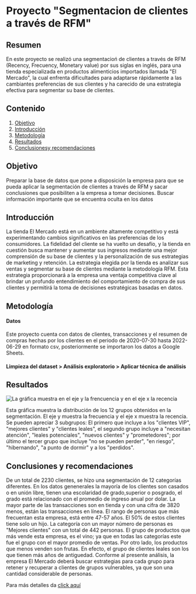 # Proyecto "Segmentacion de clientes a través de RFM"

## Resumen
En este proyecto se realizó una segmentacioń de clientes a través de RFM (Recency, Frecuency, Monetary value) por sus siglas en inglés, para una tienda especializada en productos alimenticios importados llamada "El Mercado", la cual enfrenta dificultades para adaptarse rápidamente a las cambiantes preferencias de sus clientes y ha carecido de una estrategia efectiva para segmentar su base de clientes. 

## Contenido
1. [Objetivo]()
2. [Introducción]()
3. [Metodología]()
4. [Resultados]()
5. [Conclusionesy recomendaciones]()

## Objetivo
Preparar la base de datos que pone a disposición la empresa para que se pueda aplicar la segmentación de clientes a través de RFM y sacar conclusiones que posibiliten a la empresa a tomar decisiones.
Buscar información importante que se encuentra oculta en los datos

## Introducción
La tienda El Mercado está en un ambiente altamente competitivo y está experimentando cambios significativos en las preferencias de los consumidores. La fidelidad del cliente se ha vuelto un desafío, y la tienda en cuestión busca mantener y aumentar sus ingresos mediante una mejor comprensión de su base de clientes y la personalización de sus estrategias de marketing y retención.
La estrategia elegida por la tienda es analizar sus ventas y segmentar su base de clientes mediante la metodología RFM. Esta estrategia proporcionará a la empresa una ventaja competitiva clave al brindar un profundo entendimiento del comportamiento de compra de sus clientes y permitirá la toma de decisiones estratégicas basadas en datos.

## Metodología

#### Datos
Este proyecto cuenta con datos de clientes, transacciones y el resumen de compras hechas por los clientes en el periodo de 2020-07-30 hasta 2022-06-29 en formato csv, posteriormente se importaron los datos a Google Sheets. 

  #### Limpieza del dataset > Análisis exploratorio > Aplicar técnica de análisis 

## Resultados

![La gráfica muestra en el eje y la frencuencia y en el eje x la recencia](https://github.com/YazminJoandi/proyecto-segmentacion-rfm/blob/main/bubble-graphic.png)

Esta gráfica muestra la distribución de los 12 grupos obtenidos en la segmentación. El eje y muestra la frecuencia y el eje x muestra la recencia. Se pueden apreciar 3 subgrupos: El primero que incluye a los "clientes VIP", "mejores clientes" y "clientes leales", el segundo grupo incluye a "necesitan atención", "leales potenciales", "nuevos clientes" y "prometedores"; por último el tercer grupo que incluye "no se pueden perder", "en riesgo", "hibernando", "a punto de dormir" y a los "perdidos".

## Conclusiones y recomendaciones
De un total de 2230 clientes, se hizo una segmentación de 12 categorías diferentes.
En los datos genenerales la mayoría de los clientes son casados o en unión libre, tienen una escolaridad de grado,superior o posgrado, el grado está relacionado con el promedio de ingreso anual por dolar.
La mayor parte de las transacciones son en tienda y con una cifra de 3820 menos, están las transacciones en línea.
El rango de personas que más frecuentan esta empresa, está entre 47-57 años. 
El 50% de estos clientes tiene solo un hijo.
La categoría con un mayor número de personas es "Mejores clientes" con un total de 442 personas. 
El grupo de productos que más vende esta empresa, es el vino; ya que en todas las categorías este fue el grupo con el mayor promedio de ventas. Por otro lado, los productos que menos venden son frutas.
En efecto, el grupo de clientes leales son los que tienen más años de antiguedad. 
Conforme al presente análisis, la empresa El Mercado deberá buscar estrategias para cada grupo para retener y recuperar a clientes de grupos vulnerables, ya que son una cantidad considerable de personas.

Para más detalles da [click aquí](https://docs.google.com/spreadsheets/d/1_jGJJdP-DCuBd6Tr3rF_IbDL0cMEeSaGe77p9kjJgBk/edit?usp=sharing)



